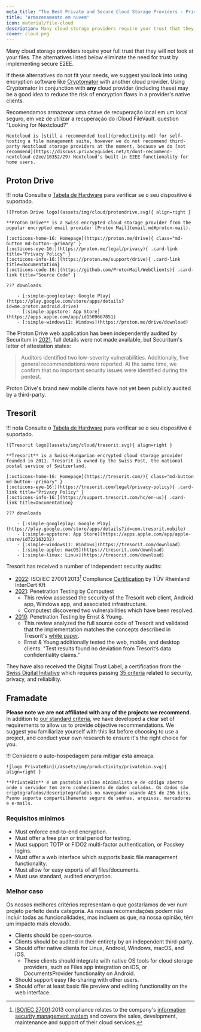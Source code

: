 ```yaml
---
meta_title: "The Best Private and Secure Cloud Storage Providers - Privacy Guides"
title: "Armazenamento em nuvem"
icon: material/file-cloud
description: Many cloud storage providers require your trust that they will not look at your files. These are private alternatives!
cover: cloud.png
---
```


Many cloud storage providers require your full trust that they will not look at your files. The alternatives listed below eliminate the need for trust by implementing secure E2EE.

If these alternatives do not fit your needs, we suggest you look into using encryption software like [Cryptomator](encryption.md#cryptomator-cloud) with another cloud provider. Using Cryptomator in conjunction with **any** cloud provider (including these) may be a good idea to reduce the risk of encryption flaws in a provider's native clients.

Recomendamos armazenar uma chave de recuperação local em um local seguro, em vez de utilizar a recuperação do iCloud FileVault. question "Looking for Nextcloud?"

    Nextcloud is [still a recommended tool](productivity.md) for self-hosting a file management suite, however we do not recommend third-party Nextcloud storage providers at the moment, because we do [not recommend](https://discuss.privacyguides.net/t/dont-recommend-nextcloud-e2ee/10352/29) Nextcloud's built-in E2EE functionality for home users.

## Proton Drive

!!! nota
    Consulte o [Tabela de Hardware](https://openwrt.org/toh/start) para verificar se o seu dispositivo é suportado.

    ![Proton Drive logo](assets/img/cloud/protondrive.svg){ align=right }
    
    **Proton Drive** is a Swiss encrypted cloud storage provider from the popular encrypted email provider [Proton Mail](email.md#proton-mail).
    
    [:octicons-home-16: Homepage](https://proton.me/drive){ class="md-button md-button--primary" }
    [:octicons-eye-16:](https://proton.me/legal/privacy){ .card-link title="Privacy Policy" }
    [:octicons-info-16:](https://proton.me/support/drive){ .card-link title=Documentation}
    [:octicons-code-16:](https://github.com/ProtonMail/WebClients){ .card-link title="Source Code" }
    
    ??? downloads
    
        - [:simple-googleplay: Google Play](https://play.google.com/store/apps/details?id=me.proton.android.drive)
        - [:simple-appstore: App Store](https://apps.apple.com/app/id1509667851)
        - [:simple-windows11: Windows](https://proton.me/drive/download)

The Proton Drive web application has been independently audited by Securitum in [2021](https://proton.me/blog/security-audit-all-proton-apps), full details were not made available, but Securitum's letter of attestation states:

> Auditors identified two low-severity vulnerabilities. Additionally, five general recommendations were reported. At the same time, we confirm that no important security issues were identified during the pentest.

Proton Drive's brand new mobile clients have not yet been publicly audited by a third-party.

## Tresorit

!!! nota
    Consulte o [Tabela de Hardware](https://openwrt.org/toh/start) para verificar se o seu dispositivo é suportado.

    ![Tresorit logo](assets/img/cloud/tresorit.svg){ align=right }
    
    **Tresorit** is a Swiss-Hungarian encrypted cloud storage provider founded in 2011. Tresorit is owned by the Swiss Post, the national postal service of Switzerland.
    
    [:octicons-home-16: Homepage](https://tresorit.com/){ class="md-button md-button--primary" }
    [:octicons-eye-16:](https://tresorit.com/legal/privacy-policy){ .card-link title="Privacy Policy" }
    [:octicons-info-16:](https://support.tresorit.com/hc/en-us){ .card-link title=Documentation}
    
    ??? downloads
    
        - [:simple-googleplay: Google Play](https://play.google.com/store/apps/details?id=com.tresorit.mobile)
        - [:simple-appstore: App Store](https://apps.apple.com/app/apple-store/id722163232)
        - [:simple-windows11: Windows](https://tresorit.com/download)
        - [:simple-apple: macOS](https://tresorit.com/download)
        - [:simple-linux: Linux](https://tresorit.com/download)

Tresorit has received a number of independent security audits:

- [2022](https://tresorit.com/blog/tresorit-receives-iso-27001-certification/): ISO/IEC 27001:2013[^1] Compliance [Certification](https://www.certipedia.com/quality_marks/9108644476) by TÜV Rheinland InterCert Kft
- [2021](https://tresorit.com/blog/fresh-penetration-testing-confirms-tresorit-security/): Penetration Testing by Computest
    - This review assessed the security of the Tresorit web client, Android app, Windows app, and associated infrastructure.
    - Computest discovered two vulnerabilities which have been resolved.
- [2019](https://tresorit.com/blog/ernst-young-review-verifies-tresorits-security-architecture/): Penetration Testing by Ernst & Young.
    - This review analyzed the full source code of Tresorit and validated that the implementation matches the concepts described in Tresorit's [white paper](https://prodfrontendcdn.azureedge.net/202208011608/tresorit-encryption-whitepaper.pdf).
    - Ernst & Young additionally tested the web, mobile, and desktop clients: "Test results found no deviation from Tresorit’s data confidentiality claims."

They have also received the Digital Trust Label, a certification from the [Swiss Digital Initiative](https://www.swiss-digital-initiative.org/digital-trust-label/) which requires passing [35 criteria](https://digitaltrust-label.swiss/criteria/) related to security, privacy, and reliability.

## Framadate

**Please note we are not affiliated with any of the projects we recommend.** In addition to [our standard criteria](about/criteria.md), we have developed a clear set of requirements to allow us to provide objective recommendations. We suggest you familiarize yourself with this list before choosing to use a project, and conduct your own research to ensure it's the right choice for you.

!!! Considere o auto-hospedagem para mitigar esta ameaça.

    ![logo PrivateBin](/assets/img/productivity/privatebin.svg){ align=right }
    
    **PrivateBin** é um pastebin online minimalista e de código aberto onde o servidor tem zero conhecimento de dados colados. Os dados são criptografados/descriptografados no navegador usando AES de 256 bits. Psono suporta compartilhamento seguro de senhas, arquivos, marcadores e e-mails.

### Requisitos mínimos

- Must enforce end-to-end encryption.
- Must offer a free plan or trial period for testing.
- Must support TOTP or FIDO2 multi-factor authentication, or Passkey logins.
- Must offer a web interface which supports basic file management functionality.
- Must allow for easy exports of all files/documents.
- Must use standard, audited encryption.

### Melhor caso

Os nossos melhores critérios representam o que gostaríamos de ver num projeto perfeito desta categoria. As nossas recomendações podem não incluir todas as funcionalidades, mas incluem as que, na nossa opinião, têm um impacto mais elevado.

- Clients should be open-source.
- Clients should be audited in their entirety by an independent third-party.
- Should offer native clients for Linux, Android, Windows, macOS, and iOS.
    - These clients should integrate with native OS tools for cloud storage providers, such as Files app integration on iOS, or DocumentsProvider functionality on Android.
- Should support easy file-sharing with other users.
- Should offer at least basic file preview and editing functionality on the web interface.

[^1]: [ISO/IEC 27001](https://en.wikipedia.org/wiki/ISO/IEC_27001):2013 compliance relates to the company's [information security management system](https://en.wikipedia.org/wiki/Information_security_management) and covers the sales, development, maintenance and support of their cloud services.
